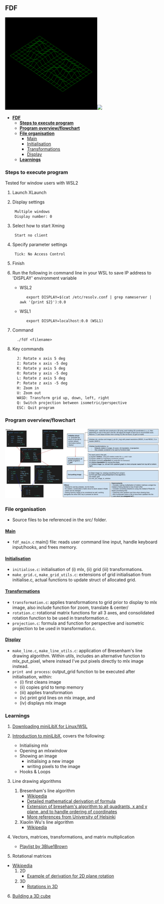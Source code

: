 ## **FDF**

<img src="./references/42.gif" width="300"><img src="./references/t2.gif" width="300" >

- [**FDF**](#fdf)
  - [**Steps to execute program**](#steps-to-execute-program)
  - [**Program overview/flowchart**](#program-overviewflowchart)
  - [**File organisation**](#file-organisation)
    - [<ins>Main</ins>](#insmainins)
    - [<ins>Initialisation</ins>](#insinitialisationins)
    - [<ins>Transformations</ins>](#instransformationsins)
    - [<ins>Display</ins>](#insdisplayins)
  - [**Learnings**](#learnings)


### **Steps to execute program**
Tested for window users with WSL2 
1. Launch XLaunch
2. Display settings

		Multiple windows
		Display number: 0

3. Select how to start Xming

		Start no client

4. Specify parameter settings

		Tick: No Access Control

5. Finish
   
6. Run the following in command line in your WSL to save IP address to 'DISPLAY' environment variable
   - WSL2

			export DISPLAY=$(cat /etc/resolv.conf | grep nameserver | awk '{print $2}'):0.0

   - WSL1

			export DISPLAY=localhost:0.0 (WSL1)

7. Command

         ./fdf <filename>

8. Key commands

         J: Rotate x axis 5 deg
         I: Rotate x axis -5 deg
         K: Rotate y axis 5 deg
         O: Rotate y axis -5 deg
         L: Rotate z axis 5 deg
         P: Rotate z axis -5 deg
         H: Zoom in
         U: Zoom out
         WASD: Transform grid up, down, left, right
         Q: Switch projection between isometric/perspective
         ESC: Quit program

### **Program overview/flowchart**
<img src="./references/fdf_flowchart.jpg">

### **File organisation**
- Source files to be referenced in the src/ folder.
#### <ins>Main</ins>
- `fdf_main.c` main() file: reads user command line input, handle keyboard input/hooks, and frees memory.
#### <ins>Initialisation</ins>
- `initialise.c`: initialisation of (i) mlx, (ii) grid (iii) transformations.
- `make_grid.c`, `make_grid_utils.c`: extensions of grid initialisation from initialise.c, actual functions to update struct of allocated grid.
#### <ins>Transformations</ins>
- `transformation.c`: applies transformations to grid prior to display to mlx image, also include function for zoom, translate & center/
- `rotation.c`: rotational matrix functions for all 3 axes, and consolidated rotation function to be used in transformation.c.
- `projection.c`: formula and function for perspective and isometric projection to be used in transformation.c.
#### <ins>Display</ins>
- `make_line.c`, `make_line_utils.c`: application of Bresenham's line drawing algorithm. Within utils, includes an alternative function to mlx_put_pixel, where instead I've put pixels directly to mlx image instead.
- `print and process`: output_grid function to be executed after initialisation, within: 
  - (i) first cleans image
  - (ii) copies grid to temp memory
  - (iii) applies transformation
  - (iv) print grid lines on mlx image, and
  - (iv) displays mlx image 


### **Learnings**
1. [Downloading miniLibX for Linux/WSL](https://github.com/42Paris/minilibx-linux)

2. [Introduction to miniLibX](https://harm-smits.github.io/42docs/libs/minilibx/getting_started.html#writing-pixels-to-a-image), covers the following:
   - Initialising mlx
   - Opening an mlxwindow
   - Showing an image
     - initialising a new image
     - writing pixels to the image
   - Hooks & Loops

3. Line drawing algorithms
   1. Bresenham's line algorithm
      - [Wikipedia](https://en.wikipedia.org/wiki/Bresenham%27s_line_algorithm)
      - [Detailed mathematical derivation of formula](https://www.youtube.com/watch?v=RGB-wlatStc)
      - [Extension of breseham's algorithm to all quadrants, x and y plane, and to handle ordering of coordinates](https://www.youtube.com/watch?v=H1RtMA3XV3k&ab_channel=AbdulBariAbdulBariVerified)
      - [More references from University of Helsinki](https://www.cs.helsinki.fi/group/goa/mallinnus/lines/bresenh.html#:~:text=Bresenham%20for%20negative%20slopes,error%2C%20%2C%20associated%20with%20y.)
	2. Xiaolin Wu's line algorithm
         - [Wikipedia](https://en.wikipedia.org/wiki/Xiaolin_Wu%27s_line_algorithm)

4. Vectors, matrices, transformations, and matrix multiplication
   - [Playlist by 3Blue1Brown](https://www.youtube.com/playlist?list=PLZHQObOWTQDPD3MizzM2xVFitgF8hE_ab) 

5. Rotational matrices
- [Wikipedia](https://en.wikipedia.org/wiki/Rotation_matrix)
   1. 2D
		- [Example of derivation for 2D plane rotation](https://www.youtube.com/watch?v=OYuoPTRVzxY&t=2s)
   2. 3D
         - [Rotations in 3D](https://www.youtube.com/watch?v=wg9bI8-Qx2Q&t=75s)

6. [Building a 3D cube](https://www.youtube.com/watch?v=UZcfoc_nom4)

